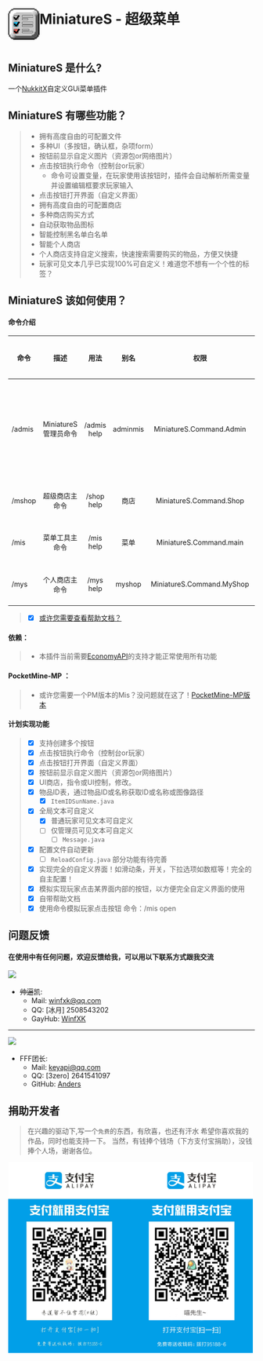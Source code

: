 <h1>MiniatureS - 超级菜单 <img src="https://raw.githubusercontent.com/xkmp/Test/master/MiniatureS-Logo.png" height="64" width="64" align="left"></img></h1>
<br>

## MiniatureS 是什么?

一个[NukkitX](https://github.com/NukkitX/Nukkit)自定义GUi菜单插件

## MiniatureS 有哪些功能？
> - 拥有高度自由的可配置文件
> - 多种UI（多按钮，确认框，杂项form）
> - 按钮前显示自定义图片（资源包or网络图片）
> - 点击按钮执行命令（控制台or玩家）
> 	- 命令可设置变量，在玩家使用该按钮时，插件会自动解析所需变量并设置编辑框要求玩家输入
> - 点击按钮打开界面（自定义界面）
> - 拥有高度自由的可配置商店
> - 多种商店购买方式
> - 自动获取物品图标
> - 智能控制黑名单白名单
> - 智能个人商店
> - 个人商店支持自定义搜索，快速搜索需要购买的物品，方便又快捷
> - 玩家可见文本几乎已实现100%可自定义！难道您不想有一个个性的标签？
## MiniatureS 该如何使用？

#### 命令介绍

| 命令 | 描述 | 用法 | 别名 | 权限 | 适用对象 |
| ---- | :--: | :--: | :--: | :--: | :--: |
| /admis | MiniatureS管理员命令 | /admis help | adminmis | MiniatureS.Command.Admin | 服务器管理员及控制台 |
| /mshop | 超级商店主命令 | /shop help | 商店 | MiniatureS.Command.Shop | 所有玩家 |
| /mis | 菜单工具主命令 | /mis help | 菜单 | MiniatureS.Command.main | 所有玩家 |
| /mys | 个人商店主命令 | /mys help | myshop | MiniatureS.Command.MyShop | 所有玩家 |

> - [x] [或许您需要查看帮助文档？](http://doc.epicfx.cn/Docs/MiniatureS/MiniatureS自定义控件介绍.docx)

#### 依赖：
> - 本插件当前需要[EconomyAPI](https://nukkitx.com/resources/economyapi.14/)的支持才能正常使用所有功能
#### PocketMine-MP ：
> - 或许您需要一个PM版本的Mis？没问题就在这了！[PocketMine-MP版本](https://github.com/xkmp/MiniatureS-PHP)
#### 计划实现功能
> - [x] 支持创建多个按钮
> - [x] 点击按钮执行命令（控制台or玩家）
> - [x] 点击按钮打开界面（自定义界面）
> - [x] 按钮前显示自定义图片（资源包or网络图片）
> - [x] UI商店，指令或UI控制，修改。
> - [x] 物品ID表，通过物品ID或名称获取ID或名称或图像路径
>   - [x] `ItemIDSunName.java`
> - [x] 全局文本可自定义
>	- [x] 普通玩家可见文本可自定义
>	- [ ] 仅管理员可见文本可自定义
>		- [ ] `Message.java`
> - [x] 配置文件自动更新
>	- [ ] `ReloadConfig.java` 部分功能有待完善
> - [x] 实现完全的自定义界面！如滑动条，开关，下拉选项如数框等！完全的自主配置！
> - [x] 模拟实现玩家点击某界面内部的按钮，以方便完全自定义界面的使用
> - [x] 自带帮助文档
> - [x] 使用命令模拟玩家点击按钮 命令：/mis open <FileName> <ButtonKey>
## 问题反馈
#### 在使用中有任何问题，欢迎反馈给我，可以用以下联系方式跟我交流

![](http://q2.qlogo.cn/headimg_dl?bs=2508543202&dst_uin=2508543202&dst_uin=2508543202&;dst_uin=2508543202&spec=100&url_enc=0&referer=bu_interface&term_type=PC)
- ~~帅逼~~凯:
  - Mail: winfxk@qq.com
  - QQ: [冰月] 2508543202
  - GayHub: [WinfXK](https://github.com/WinfXK)
---
![](http://q2.qlogo.cn/headimg_dl?bs=2641541097&dst_uin=2641541097&dst_uin=2641541097&;dst_uin=2641541097&spec=100&url_enc=0&referer=bu_interface&term_type=PC)
- FFF团长:
  - Mail: keyapi@qq.com
  - QQ: [3zero] 2641541097
  - GitHub: [Anders](https://github.com/Anders233)

## 捐助开发者

> 在兴趣的驱动下,写一个`免费`的东西，有欣喜，也还有汗水
> 希望你喜欢我的作品，同时也能支持一下。
> 当然，有钱捧个钱场（下方支付宝捐助），没钱捧个人场，谢谢各位。

<img src="https://raw.githubusercontent.com/xkmp/Test/master/Alipay-WinfXK.jpg" height="389" width="250" align="left"></img>
<img src="https://raw.githubusercontent.com/xkmp/Test/master/Alipay-FFF.jpg" height="389" width="250" align="left"></img>
